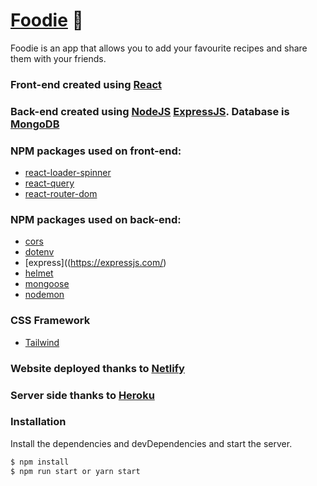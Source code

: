 # [Foodie](https://dazzling-perlman-f5479e.netlify.app/) 🍴
Foodie is an app that allows you to add your favourite recipes and share them with your friends.

### Front-end created using [React](https://pl.reactjs.org/)
### Back-end created using [NodeJS](https://nodejs.org/en/) [ExpressJS](https://expressjs.com/). Database is [MongoDB](https://www.mongodb.com/)

### NPM packages used on front-end: 
- [react-loader-spinner](https://www.npmjs.com/package/react-loader-spinner)
- [react-query](https://www.npmjs.com/package/react-query)
- [react-router-dom](https://reactrouter.com/web/guides/quick-start)

### NPM packages used on back-end:
- [cors](https://www.npmjs.com/package/cors)
- [dotenv](https://www.npmjs.com/package/dotenv)
- [express]((https://expressjs.com/)
- [helmet](https://www.npmjs.com/package/helmet)
- [mongoose](https://www.npmjs.com/package/mongoose)
- [nodemon](https://www.npmjs.com/package/nodemon)

### CSS Framework
- [Tailwind](https://tailwindcss.com/)

### Website deployed thanks to [Netlify](https://www.netlify.com/)
### Server side thanks to [Heroku](https://www.heroku.com/)

### Installation

Install the dependencies and devDependencies and start the server.

```sh
$ npm install
$ npm run start or yarn start
```

